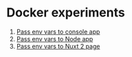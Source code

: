 # Docker experiments

1. [Pass env vars to console app](./pass-env-to-console/README.md)
2. [Pass env vars to Node app](./pass-env-to-node/README.md)
3. [Pass env vars to Nuxt 2 page](./pass-env-to-nuxt/README.md)
